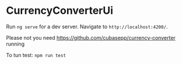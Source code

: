 # CurrencyConverterUi

Run `ng serve` for a dev server. Navigate to `http://localhost:4200/`. 

Please not you need https://github.com/cubasepp/currency-converter running

To tun test: `npm run test`
